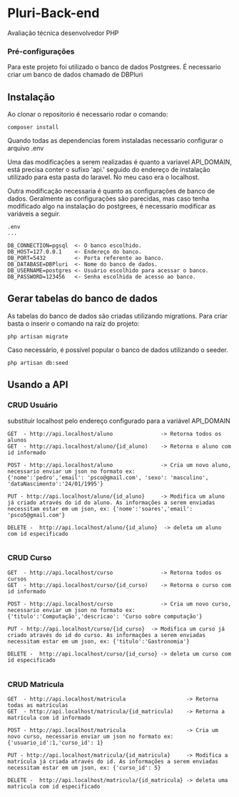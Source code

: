 # Pluri-Back-end
Avaliação técnica desenvolvedor PHP


### Pré-configurações
Para este projeto foi utilizado o banco de dados Postgrees. É necessario criar um banco de dados chamado de DBPluri


## Instalação


Ao clonar o repositorio é necessario rodar o comando:

```
composer install 
```

Quando todas as dependencias forem instaladas  necessario configurar o arquivo .env

Uma das modificações a serem realizadas é quanto a variavel API_DOMAIN, está precisa conter o sufixo 'api.' seguido do endereço de instalação utilizado para esta pasta do laravel. No meu caso era o localhost.

Outra modificação necessaria é quanto as configurações de banco de dados. Geralmente as configurações são parecidas, mas caso tenha modificado algo na instalação do postgrees, é necessario modificar as variáveis a seguir.


```
.env
...

DB_CONNECTION=pgsql  <- O banco escolhido.
DB_HOST=127.0.0.1    <- Endereço do banco.
DB_PORT=5432         <- Porta referente ao banco.
DB_DATABASE=DBPluri  <- Nome do banco de dados.
DB_USERNAME=postgres <- Usuário escolhido para acessar o banco.
DB_PASSWORD=123456   <- Senha escolhida de acesso ao banco.
```

## Gerar tabelas do banco de dados

As tabelas do banco de dados são criadas utilizando migrations. Para criar basta o inserir o comando na raíz do projeto:

```
php artisan migrate
```

Caso necessário, é possível popular o banco de dados utilizando o seeder.
```
php artisan db:seed
```

## Usando a API

### CRUD Usuário 
substituir localhost pelo endereço configurado para a variável API_DOMAIN

```
GET  - http://api.localhost/aluno               -> Retorna todos os alunos
GET  - http://api.localhost/aluno/{id_aluno)    -> Retorna o aluno com id informado

POST - http://api.localhost/aluno               -> Cria um novo aluno, necessario enviar um json no formato ex:
{'nome':'pedro','email': 'psco@gmail.com', 'sexo': 'masculino', 'dataNascimento':'24/01/1995'}

PUT - http://api.localhost/aluno/{id_aluno}     -> Modifica um aluno já criado através do id do aluno. As informações a serem enviadas necessitam estar em um json, ex: {'nome':'soares','email': 'psco5@gmail.com'}

DELETE -  http://api.localhost/aluno/{id_aluno}  -> deleta um aluno com id especificado 
 
```


### CRUD Curso 

```
GET  - http://api.localhost/curso               -> Retorna todos os cursos
GET  - http://api.localhost/curso/{id_curso)    -> Retorna o curso com id informado

POST - http://api.localhost/curso               -> Cria um novo curso, necessario enviar um json no formato ex:
{'titulo':'Computação','descricao': 'Curso sobre computação'}

PUT - http://api.localhost/curso/{id_curso}  -> Modifica um curso já criado através do id do curso. As informações a serem enviadas necessitam estar em um json, ex: {'titulo':'Gastronomia'}

DELETE -  http://api.localhost/curso/{id_curso} -> deleta um curso com id especificado 
 
```

### CRUD Matricula 

```
GET  - http://api.localhost/matricula                   -> Retorna todas as matrículas
GET  - http://api.localhost/matricula/{id_matricula)    -> Retorna a matrícula com id informado

POST - http://api.localhost/matricula                   -> Cria um novo curso, necessario enviar um json no formato ex:
{'usuario_id':1,'curso_id': 1}

PUT - http://api.localhost/matricula/{id_matricula}     -> Modifica a matrícula já criada através do id. As informações a serem enviadas necessitam estar em um json, ex: {'curso_id': 5}

DELETE -  http://api.localhost/matricula/{id_matricula} -> deleta uma matricula com id especificado 
 
```




